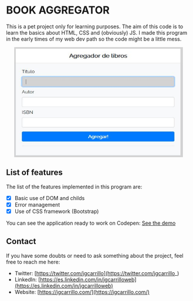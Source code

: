 # BOOK AGGREGATOR

This is a pet project only for learning purposes. The aim of this code is to learn the basics about HTML, CSS and (obviously) JS. I made this program in the early times of my web dev path so the code might be a little mess.

<!-- INSERT GITHUB IMG CODE -->
<p align="center" width="300">
    <img align="center" width="460" height="300" src="https://github.com/jgcarrillo/book-aggregator/blob/main/css/img/demo.JPG" />
</p>

## List of features

The list of the features implemented in this program are:

- [x] Basic use of DOM and childs
- [x] Error management
- [x] Use of CSS framework (Bootstrap)

You can see the application ready to work on Codepen: [See the demo](https://codepen.io/jgcarrillo/pen/yLyGXeX)

## Contact

If you have some doubts or need to ask something about the project, feel free to reach me here:

- Twitter: [https://twitter.com/jgcarrillo](https://twitter.com/jgcarrillo_)
- LinkedIn: [https://es.linkedin.com/in/jgcarrilloweb](https://es.linkedin.com/in/jgcarrilloweb)
- Website: [https://jgcarrillo.com/](https://jgcarrillo.com/)
